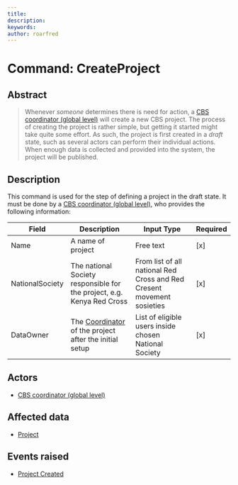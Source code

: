 ```yaml
---
title: 
description: 
keywords: 
author: roarfred
---
```

# Command: CreateProject

## Abstract
>Whenever *someone* determines there is need for action, a [CBS coordinator (global level)](../../actors.md#cbs-coordinator---global-level) will create 
>a new CBS project. The process of creating the project is rather simple, but getting it started might take quite some 
>effort. As such, the project is first created in a *draft* state, such as several actors can perform their individual
>actions. When enough data is collected and provided into the system, the project will be published.

## Description
This command is used for the step of defining a project in the draft state. It must be done by a 
[CBS coordinator (global level)](../../actors.md#cbs-coordinator---global-level), who provides the following information:

Field | Description | Input Type | Required
----- | ----------- | ---------- | --------
Name | A name of project | Free text | [x]
NationalSociety | The national Society responsible for the project, e.g. Kenya Red Cross | From list of all national Red Cross and Red Cresent movement sosieties | [x]
DataOwner | The [Coordinator](../../actors.md#coordinator--supervisor) of the project after the initial setup | List of eligible users inside chosen National Society | [x] 

## Actors
* [CBS coordinator (global level)](../../actors.md#cbs-coordinator---global-level)

## Affected data
* [Project](../Aggregates/Project.md)

## Events raised
* [Project Created](../Events/ProjectCreated.md)
